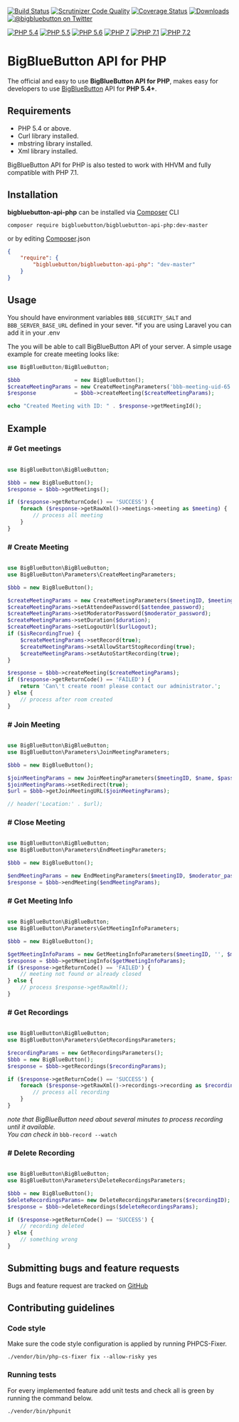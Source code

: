 [![Build Status](https://travis-ci.org/bigbluebutton/bigbluebutton-api-php.svg?branch=master)](https://travis-ci.org/bigbluebutton/bigbluebutton-api-php)
[![Scrutinizer Code Quality](https://scrutinizer-ci.com/g/bigbluebutton/bigbluebutton-api-php/badges/quality-score.png?b=master)](https://scrutinizer-ci.com/g/bigbluebutton/bigbluebutton-api-php/?branch=master)
[![Coverage Status](https://coveralls.io/repos/github/bigbluebutton/bigbluebutton-api-php/badge.svg?branch=master)](https://coveralls.io/github/bigbluebutton/bigbluebutton-api-php?branch=master)
[![Downloads](https://img.shields.io/packagist/dt/bigbluebutton/bigbluebutton-api-php.svg?style=flat-square)](https://packagist.org/packages/bigbluebutton/bigbluebutton-api-php)
[![@bigbluebutton on Twitter](https://img.shields.io/badge/twitter-%40bigbluebutton-blue.svg?style=flat)](https://twitter.com/bigbluebutton)

[![PHP 5.4](https://img.shields.io/badge/php-5.4-8892BF.svg?style=flat-square)](https://php.net/)
[![PHP 5.5](https://img.shields.io/badge/php-5.5-8892BF.svg?style=flat-square)](https://php.net/)
[![PHP 5.6](https://img.shields.io/badge/php-5.6-8892BF.svg?style=flat-square)](https://php.net/)
[![PHP 7](https://img.shields.io/badge/php-7-8892BF.svg?style=flat-square)](https://php.net/)
[![PHP 7.1](https://img.shields.io/badge/php-7.1-8892BF.svg?style=flat-square)](https://php.net/)
[![PHP 7.2](https://img.shields.io/badge/php-7.2-8892BF.svg?style=flat-square)](https://php.net/)

# BigBlueButton API for PHP

The official and easy to use **BigBlueButton API for PHP**, makes easy for developers to use [BigBlueButton][bbb] API for **PHP 5.4+**.

## Requirements

- PHP 5.4 or above.
- Curl library installed.
- mbstring library installed.
- Xml library installed.

BigBlueButton API for PHP is also tested to work with HHVM and fully compatible with PHP 7.1.


## Installation

**bigbluebutton-api-php** can be installed via [Composer][composer] CLI

```
composer require bigbluebutton/bigbluebutton-api-php:dev-master
```

or by editing [Composer][composer].json

```json
{
    "require": {
        "bigbluebutton/bigbluebutton-api-php": "dev-master"
    }
}
```

## Usage

You should have environment variables ```BBB_SECURITY_SALT``` and ```BBB_SERVER_BASE_URL``` defined in your sever.
\*if you are using Laravel you can add it in your .env

The you will be able to call BigBlueButton API of your server. A simple usage example for create meeting looks like:

```php
use BigBlueButton/BigBlueButton;

$bbb                 = new BigBlueButton();
$createMeetingParams = new CreateMeetingParameters('bbb-meeting-uid-65', 'BigBlueButton API Meeting');
$response            = $bbb->createMeeting($createMeetingParams);

echo "Created Meeting with ID: " . $response->getMeetingId();
```

## Example

### # Get meetings
```php

use BigBlueButton\BigBlueButton;

$bbb = new BigBlueButton();
$response = $bbb->getMeetings();

if ($response->getReturnCode() == 'SUCCESS') {
	foreach ($response->getRawXml()->meetings->meeting as $meeting) {
		// process all meeting
	}
}
```

### # Create Meeting
```php

use BigBlueButton\BigBlueButton;
use BigBlueButton\Parameters\CreateMeetingParameters;

$bbb = new BigBlueButton();

$createMeetingParams = new CreateMeetingParameters($meetingID, $meetingName);
$createMeetingParams->setAttendeePassword($attendee_password);
$createMeetingParams->setModeratorPassword($moderator_password);
$createMeetingParams->setDuration($duration);
$createMeetingParams->setLogoutUrl($urlLogout);
if ($isRecordingTrue) {
	$createMeetingParams->setRecord(true);
	$createMeetingParams->setAllowStartStopRecording(true);
	$createMeetingParams->setAutoStartRecording(true);
}

$response = $bbb->createMeeting($createMeetingParams);
if ($response->getReturnCode() == 'FAILED') {
	return 'Can\'t create room! please contact our administrator.';
} else {
	// process after room created
}
```

### # Join Meeting
```php

use BigBlueButton\BigBlueButton;
use BigBlueButton\Parameters\JoinMeetingParameters;

$bbb = new BigBlueButton();

$joinMeetingParams = new JoinMeetingParameters($meetingID, $name, $password); // $moderator_password for moderator
$joinMeetingParams->setRedirect(true);
$url = $bbb->getJoinMeetingURL($joinMeetingParams);

// header('Location:' . $url);
```

### # Close Meeting
```php

use BigBlueButton\BigBlueButton;
use BigBlueButton\Parameters\EndMeetingParameters;

$bbb = new BigBlueButton();

$endMeetingParams = new EndMeetingParameters($meetingID, $moderator_password);
$response = $bbb->endMeeting($endMeetingParams);
```

### # Get Meeting Info
```php

use BigBlueButton\BigBlueButton;
use BigBlueButton\Parameters\GetMeetingInfoParameters;

$bbb = new BigBlueButton();

$getMeetingInfoParams = new GetMeetingInfoParameters($meetingID, '', $moderator_password);
$response = $bbb->getMeetingInfo($getMeetingInfoParams);
if ($response->getReturnCode() == 'FAILED') {
	// meeting not found or already closed
} else {
	// process $response->getRawXml();
}
```


### # Get Recordings
```php

use BigBlueButton\BigBlueButton;
use BigBlueButton\Parameters\GetRecordingsParameters;

$recordingParams = new GetRecordingsParameters();
$bbb = new BigBlueButton();
$response = $bbb->getRecordings($recordingParams);

if ($response->getReturnCode() == 'SUCCESS') {
	foreach ($response->getRawXml()->recordings->recording as $recording) {
		// process all recording
	}
}
```
*note that BigBlueButton need about several minutes to process recording until it available.*  
*You can check in* `bbb-record --watch`


### # Delete Recording
```php

use BigBlueButton\BigBlueButton;
use BigBlueButton\Parameters\DeleteRecordingsParameters;

$bbb = new BigBlueButton();
$deleteRecordingsParams= new DeleteRecordingsParameters($recordingID); // get from "Get Recordings"
$response = $bbb->deleteRecordings($deleteRecordingsParams);

if ($response->getReturnCode() == 'SUCCESS') {
	// recording deleted
} else {
	// something wrong
}
```


## Submitting bugs and feature requests

Bugs and feature request are tracked on [GitHub](https://github.com/bigbluebutton/bigbluebutton-api-php/issues)

## Contributing guidelines
### Code style

Make sure the code style configuration is applied by running PHPCS-Fixer.

```
./vendor/bin/php-cs-fixer fix --allow-risky yes
```

### Running tests

For every implemented feature add unit tests and check all is green by running the command below.

```
./vendor/bin/phpunit
```

[bbb]: http://bigbluebutton.org
[composer]: https://getcomposer.org
